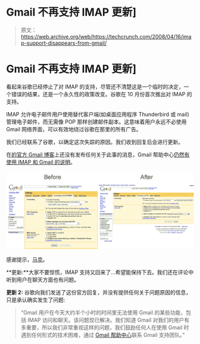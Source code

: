 # Gmail 不再支持 IMAP 更新]

> 原文：<https://web.archive.org/web/https://techcrunch.com/2008/04/16/imap-support-disappears-from-gmail/>

# Gmail 不再支持 IMAP 更新]

看起来谷歌已经停止了对 IMAP 的支持，尽管还不清楚这是一个临时的决定，一个错误的结果，还是一个永久性的政策改变。谷歌在 10 月份首次推出对 IMAP 的支持。

IMAP 允许电子邮件用户使用替代客户端(如桌面应用程序 Thunderbird 或 mail)管理电子邮件，而无需像 POP 那样创建邮件副本。这意味着用户永远不必使用 Gmail 网络界面，可以有效地绕过谷歌在那里的所有广告。

我们已经联系了谷歌，以确定这次失踪的原因。我们收到回复后会进行更新。

在[的官方 Gmail 博客](https://web.archive.org/web/20221005235635/http://gmailblog.blogspot.com/)上还没有发布任何关于此事的消息，Gmail 帮助中心[仍然有使用 IMAP 和 Gmail 的说明](https://web.archive.org/web/20221005235635/http://mail.google.com/support/bin/answer.py?hl=en&answer=75725)。

[![](img/778c92ff6131102fdfa831b284156b5e.png)](https://web.archive.org/web/20221005235635/https://beta.techcrunch.com/wp-content/uploads/2008/04/gmailimap_shot.png)

感谢提示，[马克](https://web.archive.org/web/20221005235635/http://www.verus.ca/)。

**更新:**大家不要惊慌，IMAP 支持又回来了…希望能保持下去。我们还在评论中听到用户在聊天方面也有问题。

**更新 2:** 谷歌向我们发送了这份官方回复，并没有提供任何关于问题原因的信息，只是承认确实发生了问题:

> “Gmail 用户在今天大约半个小时的时间里无法使用 Gmail 的某些功能，包括 IMAP 访问和聊天。该问题现已解决。我们知道 Gmail 对我们的用户有多重要，所以我们非常重视这样的问题，我们鼓励任何人在使用 Gmail 时遇到任何形式的技术困难，通过 [Gmail 帮助中心](https://web.archive.org/web/20221005235635/http://mail.google.com/support/)联系 Gmail 支持团队。”